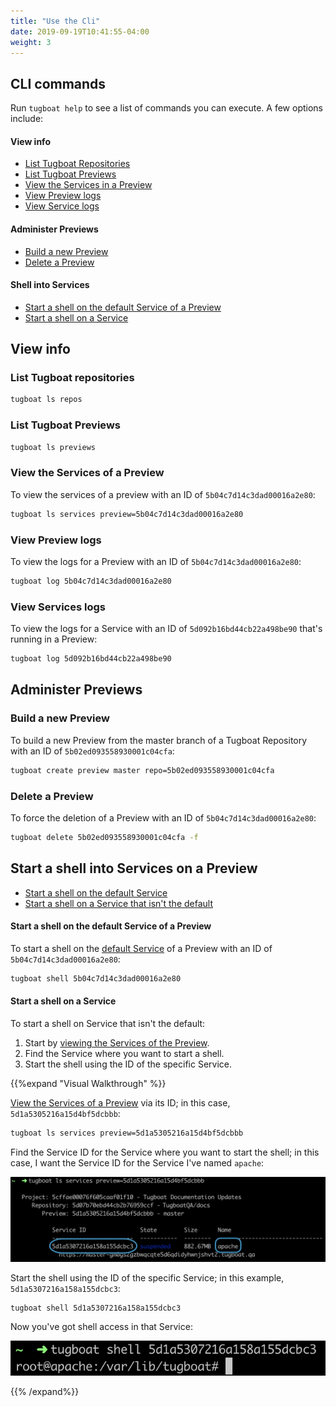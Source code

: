 ```yaml
---
title: "Use the Cli"
date: 2019-09-19T10:41:55-04:00
weight: 3
---
```


## CLI commands

Run `tugboat help` to see a list of commands you can execute. A few options include:

#### View info

- [List Tugboat Repositories](#list-tugboat-repositories)
- [List Tugboat Previews](#list-tugboat-previews)
- [View the Services in a Preview](#view-the-services-of-a-preview)
- [View Preview logs](#view-preview-logs)
- [View Service logs](#view-services-logs)

#### Administer Previews

- [Build a new Preview](#build-a-new-preview)
- [Delete a Preview](#delete-a-preview)

#### Shell into Services

- [Start a shell on the default Service of a Preview](#start-a-shell-on-the-default-service-of-a-preview)
- [Start a shell on a Service](#start-a-shell-on-a-service)

## View info

### List Tugboat repositories

```sh
tugboat ls repos
```

### List Tugboat Previews

```sh
tugboat ls previews
```

### View the Services of a Preview

To view the services of a preview with an ID of `5b04c7d14c3dad00016a2e80`:

```sh
tugboat ls services preview=5b04c7d14c3dad00016a2e80
```

### View Preview logs

To view the logs for a Preview with an ID of `5b04c7d14c3dad00016a2e80`:

```sh
tugboat log 5b04c7d14c3dad00016a2e80
```

### View Services logs

To view the logs for a Service with an ID of `5d092b16bd44cb22a498be90` that's running in a Preview:

```sh
tugboat log 5d092b16bd44cb22a498be90
```

## Administer Previews

### Build a new Preview

To build a new Preview from the master branch of a Tugboat Repository with an ID of `5b02ed093558930001c04cfa`:

```sh
tugboat create preview master repo=5b02ed093558930001c04cfa
```

### Delete a Preview

To force the deletion of a Preview with an ID of `5b04c7d14c3dad00016a2e80`:

```sh
tugboat delete 5b02ed093558930001c04cfa -f
```

## Start a shell into Services on a Preview

- [Start a shell on the default Service](#start-a-shell-on-the-default-service-of-a-preview)
- [Start a shell on a Service that isn't the default](#start-a-shell-on-a-service)

#### Start a shell on the default Service of a Preview

To start a shell on the [default Service](/setting-up-services/how-to-set-up-services/define-a-default-service/) of a
Preview with an ID of `5b04c7d14c3dad00016a2e80`:

```sh
tugboat shell 5b04c7d14c3dad00016a2e80
```

#### Start a shell on a Service

To start a shell on Service that isn't the default:

1. Start by [viewing the Services of the Preview](#view-the-services-of-a-preview).
2. Find the Service where you want to start a shell.
3. Start the shell using the ID of the specific Service.

{{%expand "Visual Walkthrough" %}}

[View the Services of a Preview](#view-the-services-of-a-preview) via its ID; in this case, `5d1a5305216a15d4bf5dcbbb`:

```sh
tugboat ls services preview=5d1a5305216a15d4bf5dcbbb
```

Find the Service ID for the Service where you want to start the shell; in this case, I want the Service ID for the
Service I've named `apache`:

![Find the Service ID](/_images/tugboat-cli-find-service-id.png)

Start the shell using the ID of the specific Service; in this example, `5d1a5307216a158a155dcbc3`:

```sh
tugboat shell 5d1a5307216a158a155dcbc3
```

Now you've got shell access in that Service:

![Shell access in the Service](/_images/tugboat-cli-shell-access-in-service.png)

{{% /expand%}}
